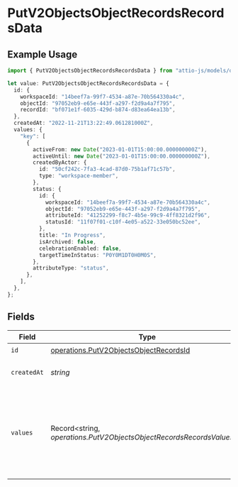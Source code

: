 # PutV2ObjectsObjectRecordsRecordsData

## Example Usage

```typescript
import { PutV2ObjectsObjectRecordsRecordsData } from "attio-js/models/operations";

let value: PutV2ObjectsObjectRecordsRecordsData = {
  id: {
    workspaceId: "14beef7a-99f7-4534-a87e-70b564330a4c",
    objectId: "97052eb9-e65e-443f-a297-f2d9a4a7f795",
    recordId: "bf071e1f-6035-429d-b874-d83ea64ea13b",
  },
  createdAt: "2022-11-21T13:22:49.061281000Z",
  values: {
    "key": [
      {
        activeFrom: new Date("2023-01-01T15:00:00.000000000Z"),
        activeUntil: new Date("2023-01-01T15:00:00.000000000Z"),
        createdByActor: {
          id: "50cf242c-7fa3-4cad-87d0-75b1af71c57b",
          type: "workspace-member",
        },
        status: {
          id: {
            workspaceId: "14beef7a-99f7-4534-a87e-70b564330a4c",
            objectId: "97052eb9-e65e-443f-a297-f2d9a4a7f795",
            attributeId: "41252299-f8c7-4b5e-99c9-4ff8321d2f96",
            statusId: "11f07f01-c10f-4e05-a522-33e050bc52ee",
          },
          title: "In Progress",
          isArchived: false,
          celebrationEnabled: false,
          targetTimeInStatus: "P0Y0M1DT0H0M0S",
        },
        attributeType: "status",
      },
    ],
  },
};
```

## Fields

| Field                                                                                               | Type                                                                                                | Required                                                                                            | Description                                                                                         | Example                                                                                             |
| --------------------------------------------------------------------------------------------------- | --------------------------------------------------------------------------------------------------- | --------------------------------------------------------------------------------------------------- | --------------------------------------------------------------------------------------------------- | --------------------------------------------------------------------------------------------------- |
| `id`                                                                                                | [operations.PutV2ObjectsObjectRecordsId](../../models/operations/putv2objectsobjectrecordsid.md)    | :heavy_check_mark:                                                                                  | N/A                                                                                                 |                                                                                                     |
| `createdAt`                                                                                         | *string*                                                                                            | :heavy_check_mark:                                                                                  | When this record was created.                                                                       | 2022-11-21T13:22:49.061281000Z                                                                      |
| `values`                                                                                            | Record<string, *operations.PutV2ObjectsObjectRecordsRecordsValues*[]>                               | :heavy_check_mark:                                                                                  | A record type with an attribute `api_slug` as the key, and an array of value objects as the values. |                                                                                                     |